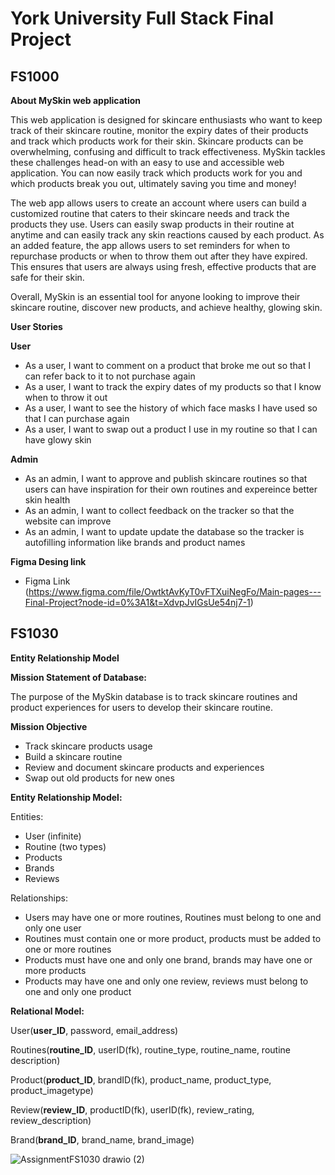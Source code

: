 # York University Full Stack Final Project
## FS1000

**About MySkin web application**

This web application is designed for skincare enthusiasts who want to keep track of their skincare routine, monitor the expiry dates of their products and track which products work for their skin. Skincare products can be overwhelming, confusing and difficult to track effectiveness. MySkin tackles these challenges head-on with an easy to use and accessible web application. You can now easily track which products work for you and which products break you out, ultimately saving you time and money!

The web app allows users to create an account where users can build a customized routine that caters to their skincare needs and track the products they use. Users can easily swap products in their routine at anytime and can easily track any skin reactions caused by each product. As an added feature, the app allows users to set reminders for when to repurchase products or when to throw them out after they have expired. This ensures that users are always using fresh, effective products that are safe for their skin.

Overall, MySkin is an essential tool for anyone looking to improve their skincare routine, discover new products, and achieve healthy, glowing skin.

**User Stories**

**User**
* As a user, I want to comment on a product that broke me out so that I can refer back to it to not purchase again
* As a user, I want to track the expiry dates of my products so that I know when to throw it out
* As a user, I want to see the history of which face masks I have used so that I can purchase again
* As a user, I want to swap out a product I use in my routine so that I can have glowy skin

**Admin**
* As an admin, I want to approve and publish skincare routines so that users can have inspiration for their own routines and expereince better skin health
* As an admin, I want to collect feedback on the tracker so that the website can improve
* As an admin, I want to update update the database so the tracker is autofilling information like brands and product names

**Figma Desing link**

* Figma Link (https://www.figma.com/file/OwtktAvKyT0vFTXuiNegFo/Main-pages---Final-Project?node-id=0%3A1&t=XdvpJvIGsUe54nj7-1)

## FS1030

**Entity Relationship Model**

**Mission Statement of Database:**

The purpose of the MySkin database is to track skincare routines and product experiences for users to develop their skincare routine.

**Mission Objective**

* Track skincare products usage
* Build a skincare routine
* Review and document skincare products and experiences
* Swap out old products for new ones

**Entity Relationship Model:**

Entities:

* User (infinite)
* Routine (two types)
* Products
* Brands
* Reviews

Relationships:

* Users may have one or more routines, Routines must belong to one and only one user
* Routines must contain one or more product, products must be added to one or more routines
* Products must have one and only one brand, brands may have one or more products
* Products may have one and only one review, reviews must belong to one and only one product

**Relational Model:**

User(**user_ID**, password, email_address)

Routines(**routine_ID**, userID(fk), routine_type, routine_name, routine description)

Product(**product_ID**, brandID(fk), product_name, product_type, product_imagetype)

Review(**review_ID**, productID(fk), userID(fk), review_rating, review_description)

Brand(**brand_ID**, brand_name, brand_image)


![AssignmentFS1030 drawio (2)](https://user-images.githubusercontent.com/122646965/226135435-0bb9f5a2-03ab-49db-bb16-ce3ac092504e.png)
